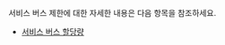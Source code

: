 서비스 버스 제한에 대한 자세한 내용은 다음 항목을 참조하세요.

-   [서비스 버스 할당량][서비스 버스 할당량]

  [서비스 버스 할당량]: http://msdn.microsoft.com/ko-kr/library/azure/ee732538.aspx
